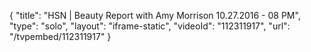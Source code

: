 {
    "title": "HSN | Beauty Report with Amy Morrison 10.27.2016 - 08 PM",
    "type": "solo",
    "layout": "iframe-static",
    "videoId": "112311917",
    "url": "\/tvpembed\/112311917"
}